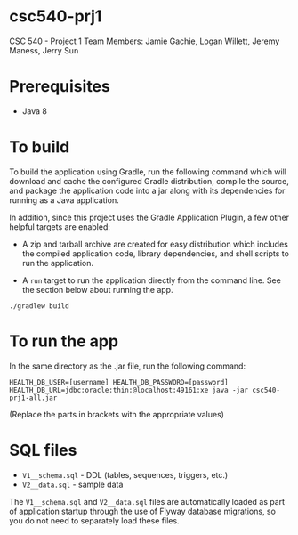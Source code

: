 # csc540-prj1
CSC 540 - Project 1
Team Members: Jamie Gachie, Logan Willett, Jeremy Maness, Jerry Sun

# Prerequisites

* Java 8

# To build
To build the application using Gradle, run the following command which will download and cache the configured Gradle distribution, compile the source, and package the application code into a jar along with its dependencies for running as a Java application.

In addition, since this project uses the Gradle Application Plugin, a few other helpful targets are enabled:
* A zip and tarball archive are created for easy distribution which includes the compiled application code, library dependencies, and shell scripts to run the application.

* A `run` target to run the application directly from the command line. See the section below about running the app. 

```
./gradlew build
```

# To run the app

In the same directory as the .jar file, run the following command:

```
HEALTH_DB_USER=[username] HEALTH_DB_PASSWORD=[password] HEALTH_DB_URL=jdbc:oracle:thin:@localhost:49161:xe java -jar csc540-prj1-all.jar
```

(Replace the parts in brackets with the appropriate values)

# SQL files

* `V1__schema.sql` - DDL (tables, sequences, triggers, etc.)
* `V2__data.sql` - sample data

The `V1__schema.sql` and `V2__data.sql` files are automatically loaded as part of application 
startup through the use of Flyway database migrations, so you do not need to separately load these files.